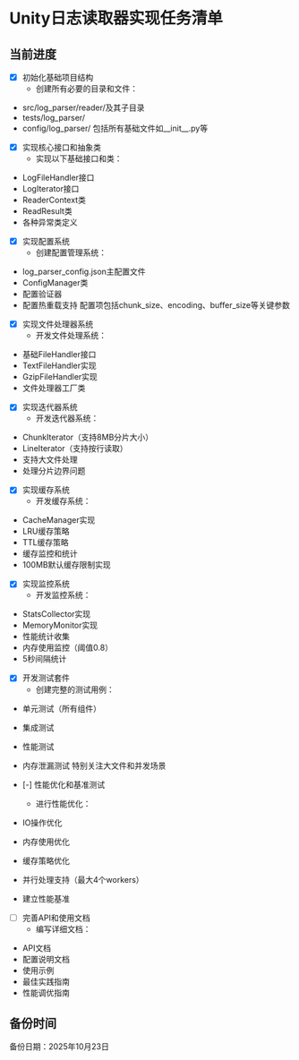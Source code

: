 ﻿# Unity日志读取器实现任务清单

## 当前进度
- [x] 初始化基础项目结构
  - 创建所有必要的目录和文件：
- src/log_parser/reader/及其子目录
- tests/log_parser/
- config/log_parser/
包括所有基础文件如__init__.py等

- [x] 实现核心接口和抽象类
  - 实现以下基础接口和类：
- LogFileHandler接口
- LogIterator接口
- ReaderContext类
- ReadResult类
- 各种异常类定义

- [x] 实现配置系统
  - 创建配置管理系统：
- log_parser_config.json主配置文件
- ConfigManager类
- 配置验证器
- 配置热重载支持
配置项包括chunk_size、encoding、buffer_size等关键参数

- [x] 实现文件处理器系统
  - 开发文件处理系统：
- 基础FileHandler接口
- TextFileHandler实现
- GzipFileHandler实现
- 文件处理器工厂类

- [x] 实现迭代器系统
  - 开发迭代器系统：
- ChunkIterator（支持8MB分片大小）
- LineIterator（支持按行读取）
- 支持大文件处理
- 处理分片边界问题

- [x] 实现缓存系统
  - 开发缓存系统：
- CacheManager实现
- LRU缓存策略
- TTL缓存策略
- 缓存监控和统计
- 100MB默认缓存限制实现

- [x] 实现监控系统
  - 开发监控系统：
- StatsCollector实现
- MemoryMonitor实现
- 性能统计收集
- 内存使用监控（阈值0.8）
- 5秒间隔统计

- [x] 开发测试套件
  - 创建完整的测试用例：
- 单元测试（所有组件）
- 集成测试
- 性能测试
- 内存泄漏测试
特别关注大文件和并发场景

- [-] 性能优化和基准测试
  - 进行性能优化：
- IO操作优化
- 内存使用优化
- 缓存策略优化
- 并行处理支持（最大4个workers）
- 建立性能基准

- [ ] 完善API和使用文档
  - 编写详细文档：
- API文档
- 配置说明文档
- 使用示例
- 最佳实践指南
- 性能调优指南

## 备份时间
备份日期：2025年10月23日